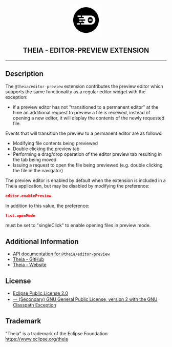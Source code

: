 <div align='center'>

<br />

<img src='https://raw.githubusercontent.com/eclipse-theia/theia/master/logo/theia.svg?sanitize=true' alt='theia-ext-logo' width='100px' />

<h2>THEIA - EDITOR-PREVIEW EXTENSION</h2>

<hr />

</div>

## Description

The `@theia/editor-preview` extension contributes the preview editor which  supports the same functionality as a regular editor widget with the exception:
- if a preview editor has not "transitioned to a permanent editor" at the time an additional request to
preview a file is received, instead of opening a new editor, it will display the contents of the
newly requested file.

Events that will transition the preview to a permanent editor are as follows:
* Modifying file contents being previewed
* Double clicking the preview tab
* Performing a drag/drop operation of the editor preview tab resulting in the tab being moved.
* Issuing a request to open the file being previewed (e.g. double clicking the file in the
navigator)

The preview editor is enabled by default when the extension is included in a Theia application, but
may be disabled by modifying the preference:
```json
editor.enablePreview
```

In addition to this value, the preference:
```json
list.openMode
```
must be set to "singleClick" to enable opening files in preview mode.

## Additional Information

- [API documentation for `@theia/editor-preview`](https://eclipse-theia.github.io/theia/docs/next/modules/editor_preview.html)
- [Theia - GitHub](https://github.com/eclipse-theia/theia)
- [Theia - Website](https://theia-ide.org/)

## License

- [Eclipse Public License 2.0](http://www.eclipse.org/legal/epl-2.0/)
- [一 (Secondary) GNU General Public License, version 2 with the GNU Classpath Exception](https://projects.eclipse.org/license/secondary-gpl-2.0-cp)

## Trademark
"Theia" is a trademark of the Eclipse Foundation
https://www.eclipse.org/theia
